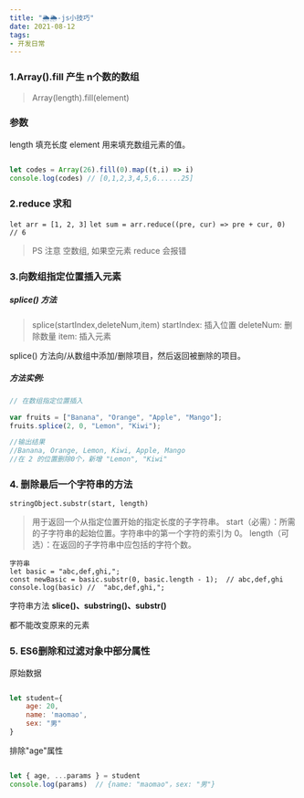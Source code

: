 ```yaml
---
title: "🌦🌦-js小技巧"
date: 2021-08-12
tags: 
- 开发日常
---
```

### 1.Array().fill 产生 n个数的数组
> Array(length).fill(element) 

### 参数
length 填充长度
element   用来填充数组元素的值。
 ```js

 let codes = Array(26).fill(0).map((t,i) => i)
console.log(codes) // [0,1,2,3,4,5,6......25]

```

### 2.reduce 求和
`
let arr = [1, 2, 3]
`
`
let sum = arr.reduce((pre, cur) => pre + cur, 0)  // 6
`
>PS 注意 空数组, 如果空元素 reduce 会报错
### 3.向数组指定位置插入元素
##### splice() 方法
> splice(startIndex,deleteNum,item)
startIndex: 插入位置
deleteNum: 删除数量
item:  插入元素

splice() 方法向/从数组中添加/删除项目，然后返回被删除的项目。

##### 方法实例:

```js
// 在数组指定位置插入

var fruits = ["Banana", "Orange", "Apple", "Mango"];
fruits.splice(2, 0, "Lemon", "Kiwi");

//输出结果
//Banana, Orange, Lemon, Kiwi, Apple, Mango
//在 2 的位置删除0个，新增 "Lemon", "Kiwi"

```
### 4. 删除最后一个字符串的方法

`stringObject.substr(start, length)`

>用于返回一个从指定位置开始的指定长度的子字符串。
start（必需）：所需的子字符串的起始位置。字符串中的第一个字符的索引为 0。
length（可选）：在返回的子字符串中应包括的字符个数。

```
字符串
let basic = "abc,def,ghi,"; 
const newBasic = basic.substr(0, basic.length - 1);  // abc,def,ghi
console.log(basic) //  "abc,def,ghi,"; 
```
字符串方法 **slice()、substring()、substr()**

都不能改变原来的元素
### 5. ES6删除和过滤对象中部分属性
原始数据
```js

let student={
    age: 20,
    name: 'maomao',
    sex: "男"
}

```
排除"age"属性
```js

let { age, ...params } = student
console.log(params)  // {name: "maomao"，sex: "男"}

```
